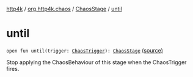 [http4k](../../index.md) / [org.http4k.chaos](../index.md) / [ChaosStage](index.md) / [until](./until.md)

# until

`open fun until(trigger: `[`ChaosTrigger`](../-chaos-trigger.md)`): `[`ChaosStage`](index.md) [(source)](https://github.com/http4k/http4k/blob/master/http4k-testing-chaos/src/main/kotlin/org/http4k/chaos/ChaosStage.kt#L56)

Stop applying the ChaosBehaviour of this stage when the ChaosTrigger fires.

